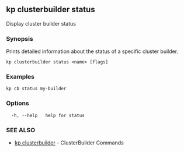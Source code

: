 ## kp clusterbuilder status

Display cluster builder status

### Synopsis

Prints detailed information about the status of a specific cluster builder.

```
kp clusterbuilder status <name> [flags]
```

### Examples

```
kp cb status my-builder
```

### Options

```
  -h, --help   help for status
```

### SEE ALSO

* [kp clusterbuilder](kp_clusterbuilder.md)	 - ClusterBuilder Commands

